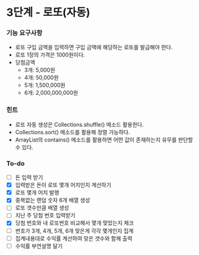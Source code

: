 # 3단계 - 로또(자동)

### 기능 요구사항
 - 로또 구입 금액을 입력하면 구입 금액에 해당하는 로또를 발급해야 한다. 
 - 로또 1장의 가격은 1000원이다.
 - 당첨금액
     - 3개: 5,000원
     - 4개: 50,000원
     - 5개: 1,500,000원
     - 6개: 2,000,000,000원

### 힌트

- 로또 자동 생성은 Collections.shuffle() 메소드 활용한다. 
- Collections.sort() 메소드를 활용해 정렬 가능하다. 
- ArrayList의 contains() 메소드를 활용하면 어떤 값이 존재하는지 유무를 판단할 수 있다.

### To-do
-[ ] 돈 입력 받기 
-[x] 입력받은 돈이 로또 몇개 어치인지 계산하기
-[x] 로또 몇개 어치 발행 
-[x] 중복없는 랜덤 숫자 6개 배열 생성
-[ ] 로또 갯수만큼 배열 생성
-[ ] 지난 주 당첨 번호 입력받기
-[x] 당첨 번호와 내 로또번호 비교해서 몇개 맞았는지 체크
-[ ] 번호가 3개, 4개, 5개, 6개 맞은게 각각 몇개인지 집계
-[ ] 집계내용대로 수익률 계산하여 맞은 갯수와 함께 출력 
-[ ] 수익률 부연설명 달기
